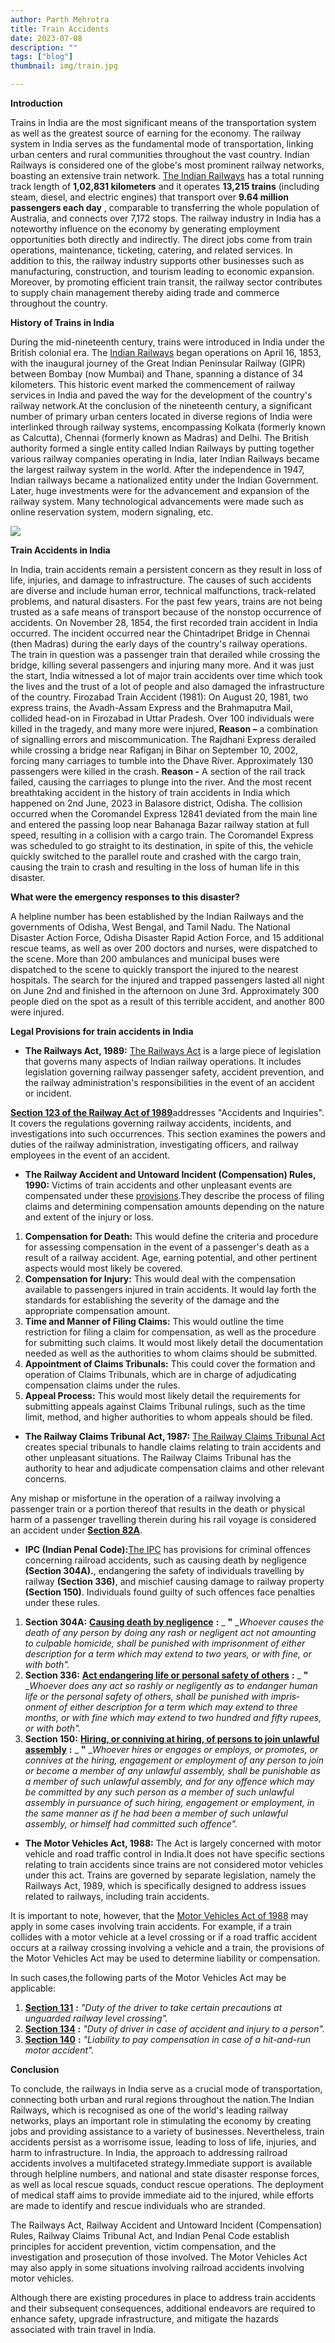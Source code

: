 ```yaml
---
author: Parth Mehrotra
title: Train Accidents
date: 2023-07-08
description: ""
tags: ["blog"]
thumbnail: img/train.jpg

---
```


**Introduction**

Trains in India are the most significant means of the transportation system as well as the greatest source of earning for the economy. The railway system in India serves as the fundamental mode of transportation, linking urban centers and rural communities throughout the vast country. Indian Railways is considered one of the globe's most prominent railway networks, boasting an extensive train network. [The Indian Railways](https://indianrailways.gov.in/railwayboard/uploads/directorate/stat_econ/2023/PDF%20Year%20Book%202021-22-English.pdf) has a total running track length of **1,02,831 kilometers** and it operates **13,215 trains** (including steam, diesel, and electric engines) that transport over **9.64 million passengers each day** , comparable to transferring the whole population of Australia, and connects over 7,172 stops. The railway industry in India has a noteworthy influence on the economy by generating employment opportunities both directly and indirectly. The direct jobs come from train operations, maintenance, ticketing, catering, and related services. In addition to this, the railway industry supports other businesses such as manufacturing, construction, and tourism leading to economic expansion. Moreover, by promoting efficient train transit, the railway sector contributes to supply chain management thereby aiding trade and commerce throughout the country.

**History of Trains in India**

During the mid-nineteenth century, trains were introduced in India under the British colonial era. The [Indian Railways](https://indianrailways.gov.in/railwayboard/view_section.jsp?lang=0&id=0,1,261#:~:text=The%20first%20railway%20on%20Indian,visit%20to%20Bhandup%20in%201843.) began operations on April 16, 1853, with the inaugural journey of the Great Indian Peninsular Railway (GIPR) between Bombay (now Mumbai) and Thane, spanning a distance of 34 kilometers. This historic event marked the commencement of railway services in India and paved the way for the development of the country's railway network.At the conclusion of the nineteenth century, a significant number of primary urban centers located in diverse regions of India were interlinked through railway systems, encompassing Kolkata (formerly known as Calcutta), Chennai (formerly known as Madras) and Delhi. The British authority formed a single entity called Indian Railways by putting together various railway companies operating in India, later Indian Railways became the largest railway system in the world. After the independence in 1947, Indian railways became a nationalized entity under the Indian Government. Later, huge investments were for the advancement and expansion of the railway system. Many technological advancements were made such as online reservation system, modern signaling, etc.

[![](RackMultipart20230708-1-5hu21o_html_925d24d8ea3e8df5.jpg)](https://unsplash.com/photos/kgH64ekcq4I)

**Train Accidents in India**

In India, train accidents remain a persistent concern as they result in loss of life, injuries, and damage to infrastructure. The causes of such accidents are diverse and include human error, technical malfunctions, track-related problems, and natural disasters. For the past few years, trains are not being trusted as a safe means of transport because of the nonstop occurrence of accidents. On November 28, 1854, the first recorded train accident in India occurred. The incident occurred near the Chintadripet Bridge in Chennai (then Madras) during the early days of the country's railway operations. The train in question was a passenger train that derailed while crossing the bridge, killing several passengers and injuring many more. And it was just the start, India witnessed a lot of major train accidents over time which took the lives and the trust of a lot of people and also damaged the infrastructure of the country. Firozabad Train Accident (1981): On August 20, 1981, two express trains, the Avadh-Assam Express and the Brahmaputra Mail, collided head-on in Firozabad in Uttar Pradesh. Over 100 individuals were killed in the tragedy, and many more were injured, **Reason –** a combination of signalling errors and miscommunication. The Rajdhani Express derailed while crossing a bridge near Rafiganj in Bihar on September 10, 2002, forcing many carriages to tumble into the Dhave River. Approximately 130 passengers were killed in the crash. **Reason -** A section of the rail track failed, causing the carriages to plunge into the river. And the most recent breathtaking accident in the history of train accidents in India which happened on 2nd June, 2023 in Balasore district, Odisha. The collision occurred when the Coromandel Express 12841 deviated from the main line and entered the passing loop near Bahanaga Bazar railway station at full speed, resulting in a collision with a cargo train. The Coromandel Express was scheduled to go straight to its destination, in spite of this, the vehicle quickly switched to the parallel route and crashed with the cargo train, causing the train to crash and resulting in the loss of human life in this disaster.

**What were the emergency responses to this disaster?**

A helpline number has been established by the Indian Railways and the governments of Odisha, West Bengal, and Tamil Nadu. The National Disaster Action Force, Odisha Disaster Rapid Action Force, and 15 additional rescue teams, as well as over 200 doctors and nurses, were dispatched to the scene. More than 200 ambulances and municipal buses were dispatched to the scene to quickly transport the injured to the nearest hospitals. The search for the injured and trapped passengers lasted all night on June 2nd and finished in the afternoon on June 3rd. Approximately 300 people died on the spot as a result of this terrible accident, and another 800 were injured.

**Legal Provisions for train accidents in India**

- **The Railways Act, 1989:** [The Railways Act](https://iritm.indianrailways.gov.in/instt/uploads/files/1436340449446-Railways%20Act%201989.pdf) is a large piece of legislation that governs many aspects of Indian railway operations. It includes legislation governing railway passenger safety, accident prevention, and the railway administration's responsibilities in the event of an accident or incident.

[**Section 123 of the Railway Act of 1989**](https://indiankanoon.org/doc/1023544/#:~:text=(iii)%20a%20minor%20child%20of,dependant%20on%20the%20deceased%20passenger.)addresses "Accidents and Inquiries". It covers the regulations governing railway accidents, incidents, and investigations into such occurrences. This section examines the powers and duties of the railway administration, investigating officers, and railway employees in the event of an accident.

- **The Railway Accident and Untoward Incident (Compensation) Rules, 1990:** Victims of train accidents and other unpleasant events are compensated under these [provisions](https://thc.nic.in/Central%20Governmental%20Rules/Railway%20Accidents%20and%20Untoward%20Incidents%20(Compensation)%20Rules,%201990.pdf).They describe the process of filing claims and determining compensation amounts depending on the nature and extent of the injury or loss.

1. **Compensation for Death:** This would define the criteria and procedure for assessing compensation in the event of a passenger's death as a result of a railway accident. Age, earning potential, and other pertinent aspects would most likely be covered.
2. **Compensation for Injury:** This would deal with the compensation available to passengers injured in train accidents. It would lay forth the standards for establishing the severity of the damage and the appropriate compensation amount.
3. **Time and Manner of Filing Claims:** This would outline the time restriction for filing a claim for compensation, as well as the procedure for submitting such claims. It would most likely detail the documentation needed as well as the authorities to whom claims should be submitted.
4. **Appointment of Claims Tribunals:** This could cover the formation and operation of Claims Tribunals, which are in charge of adjudicating compensation claims under the rules.
5. **Appeal Process:** This would most likely detail the requirements for submitting appeals against Claims Tribunal rulings, such as the time limit, method, and higher authorities to whom appeals should be filed.

- **The Railway Claims Tribunal Act, 1987:** [The Railway Claims Tribunal Act](https://www.indiacode.nic.in/handle/123456789/1771?sam_handle=123456789/1362) creates special tribunals to handle claims relating to train accidents and other unpleasant situations. The Railway Claims Tribunal has the authority to hear and adjudicate compensation claims and other relevant concerns.

Any mishap or misfortune in the operation of a railway involving a passenger train or a portion thereof that results in the death or physical harm of a passenger travelling therein during his rail voyage is considered an accident under [**Section 82A**](https://indianrailways.gov.in/railwayboard/uploads/directorate/traffic_comm/RCT%20ACT%201987.pdf).

- **IPC (Indian Penal Code):**[The IPC](https://www.indiacode.nic.in/handle/123456789/2263?sam_handle=123456789/1362) has provisions for criminal offences concerning railroad accidents, such as causing death by negligence **(Section 304A).**, endangering the safety of individuals travelling by railway **(Section 336)**, and mischief causing damage to railway property **(Section 150)**. Individuals found guilty of such offences face penalties under these rules.

1. **Section 304A:** [**Causing death by negligence**](https://www.indiacode.nic.in/show-data?actid=AC_CEN_5_23_00037_186045_1523266765688&orderno=341#:~:text=Causing%20death%20by%20negligence.%2D%2D,fine%2C%20or%20with%20both.%5D) **:** _ **"** __Whoever causes the death of any person by doing any rash or negligent act not amounting to culpable homicide, shall be punished with imprisonment of either description for a term which may extend to two years, or with fine, or with both"._
2. **Section 336:** [**Act endangering life or personal safety of others**](https://indiankanoon.org/doc/175699/) **:** _ **"** __Whoever does any act so rashly or negligently as to endanger human life or the personal safety of others, shall be punished with impris­onment of either description for a term which may extend to three months, or with fine which may extend to two hundred and fifty rupees, or with both"._
3. **Section 150:** [**Hiring, or conniving at hiring, of persons to join unlawful assembly**](https://www.indiacode.nic.in/show-data?actid=AC_CEN_19_22_00001_200336_1517807317930&orderno=151) **:** _ **"** __Whoever hires or engages or employs, or promotes, or connives at the hiring, engagement or employment of any person to join or become a member of any unlawful assembly, shall be punishable as a member of such unlawful assembly, and for any offence which may be committed by any such person as a member of such unlawful assembly in pursuance of such hiring, engagement or employment, in the same manner as if he had been a member of such unlawful assembly, or himself had committed such offence"._

- **The Motor Vehicles Act, 1988:** The Act is largely concerned with motor vehicle and road traffic control in India.It does not have specific sections relating to train accidents since trains are not considered motor vehicles under this act. Trains are governed by separate legislation, namely the Railways Act, 1989, which is specifically designed to address issues related to railways, including train accidents.

It is important to note, however, that the [Motor Vehicles Act of 1988](https://www.indiacode.nic.in/handle/123456789/1798?sam_handle=123456789/1362) may apply in some cases involving train accidents. For example, if a train collides with a motor vehicle at a level crossing or if a road traffic accident occurs at a railway crossing involving a vehicle and a train, the provisions of the Motor Vehicles Act may be used to determine liability or compensation.

In such cases,the following parts of the Motor Vehicles Act may be applicable:

1. [**Section 131**](https://www.indiacode.nic.in/bitstream/123456789/9460/1/a1988-59.pdf) **:** _"Duty of the driver to take certain precautions at unguarded railway level crossing"._
2. [**Section 134**](https://www.indiacode.nic.in/bitstream/123456789/9460/1/a1988-59.pdf) **:** _"Duty of driver in case of accident and injury to a person"._
3. [**Section 140**](https://www.indiacode.nic.in/bitstream/123456789/9460/1/a1988-59.pdf) **:** _"Liability to pay compensation in case of a hit-and-run motor accident"._

**Conclusion**

To conclude, the railways in India serve as a crucial mode of transportation, connecting both urban and rural regions throughout the nation.The Indian Railways, which is recognised as one of the world's leading railway networks, plays an important role in stimulating the economy by creating jobs and providing assistance to a variety of businesses. Nevertheless, train accidents persist as a worrisome issue, leading to loss of life, injuries, and harm to infrastructure. In India, the approach to addressing railroad accidents involves a multifaceted strategy.Immediate support is available through helpline numbers, and national and state disaster response forces, as well as local rescue squads, conduct rescue operations. The deployment of medical staff aims to provide immediate aid to the injured, while efforts are made to identify and rescue individuals who are stranded.

The Railways Act, Railway Accident and Untoward Incident (Compensation) Rules, Railway Claims Tribunal Act, and Indian Penal Code establish principles for accident prevention, victim compensation, and the investigation and prosecution of those involved. The Motor Vehicles Act may also apply in some situations involving railroad accidents involving motor vehicles.

Although there are existing procedures in place to address train accidents and their subsequent consequences, additional endeavors are required to enhance safety, upgrade infrastructure, and mitigate the hazards associated with train travel in India.